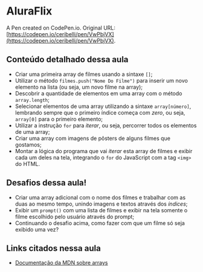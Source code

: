 # AluraFlix

A Pen created on CodePen.io. Original URL: [https://codepen.io/ceribelli/pen/VwPbjVX](https://codepen.io/ceribelli/pen/VwPbjVX).

## Conteúdo detalhado dessa aula

- Criar uma primeira array de filmes usando a sintaxe `[]`;
- Utilizar o método `filmes.push("Nome Do Filme")` para inserir um novo elemento na lista (ou seja, um novo filme na array);
- Descobrir a quantidade de elementos em uma array com o método `array.length`;
- Selecionar elementos de uma array utilizando a sintaxe `array[número]`, lembrando sempre que o primeiro índice começa com *zero*, ou seja, `array[0]` para o primeiro elemento;
- Utilizar a instrução `for` para *iterar*, ou seja, percorrer todos os elementos de uma array;
- Criar uma array com imagens de pôsters de alguns filmes que gostamos;
- Montar a lógica do programa que vai *iterar* esta array de filmes e exibir cada um deles na tela, integrando o `for` do JavaScript com a tag `<img>` do HTML.

## Desafios dessa aula!

- Criar uma array adicional com o nome dos filmes e trabalhar com as duas ao mesmo tempo, unindo imagens e textos através dos *índices*;
- Exibir um `prompt()` com uma lista de filmes e exibir na tela somente o filme escolhido pelo usuário através do prompt;
- Continuando o desafio acima, como fazer com que um filme só seja exibido uma vez?

## Links citados nessa aula

- [Documentação da MDN sobre arrays](https://developer.mozilla.org/pt-BR/docs/Web/JavaScript/Reference/Global_Objects/Array)